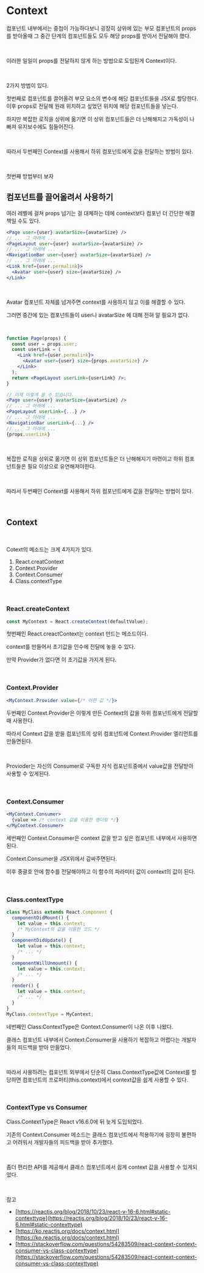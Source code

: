 # Context

컴포넌트 내부에서는 중첩이 가능하다보니 굉장히 상위에 있는 부모 컴포넌트의 props를 받아올때 그 중간 단계의 컴포넌트들도 모두 해당 props를 받아서 전달해야 했다.

<br>

이러한 일일이 props를 전달하지 않게 하는 방법으로 도입된게 Context이다.

<br>

2가지 방법이 있다.

첫번째로 컴포넌트를 끌어올려 부모 요소의 변수에 해당 컴포넌트들을 JSX로 할당한다. 이후 props로 전달해 원래 위치하고 싶었던 위치에 해당 컴포넌트들을 넣는다.

하지만 복잡한 로직을 상위에 옮기면 이 상위 컴포넌트들은 더 난해해지고 가독성이 나빠져 유지보수에도 힘들어진다.

<br>

따라서 두번째인 Context를 사용해서 하위 컴포넌트에게 값을 전달하는 방법이 있다.

<br>

첫번째 방법부터 보자

## 컴포넌트를 끌어올려서 사용하기

여러 레벨에 걸쳐 props 넘기는 걸 대체하는 데에 context보다 컴포넌 더 간단한 해결책일 수도 있다.

```jsx
<Page user={user} avatarSize={avatarSize} />
// ... 그 아래에 ...
<PageLayout user={user} avatarSize={avatarSize} />
// ... 그 아래에 ...
<NavigationBar user={user} avatarSize={avatarSize} />
// ... 그 아래에 ...
<Link href={user.permalink}>
  <Avatar user={user} size={avatarSize} />
</Link>
```

<br>

Avatar 컴포넌트 자체를 넘겨주면 context를 사용하지 않고 이를 해결할 수 있다.

그러면 중간에 있는 컴포넌트들이 user나 avatarSize 에 대해 전혀 알 필요가 없다.

<br>

```jsx
function Page(props) {
  const user = props.user;
  const userLink = (
    <Link href={user.permalink}>
      <Avatar user={user} size={props.avatarSize} />
    </Link>
  );
  return <PageLayout userLink={userLink} />;
}

// 이제 이렇게 쓸 수 있습니다.
<Page user={user} avatarSize={avatarSize} />
// ... 그 아래에 ...
<PageLayout userLink={...} />
// ... 그 아래에 ...
<NavigationBar userLink={...} />
// ... 그 아래에 ...
{props.userLink}
```

<br>

복잡한 로직을 상위로 옮기면 이 상위 컴포넌트들은 더 난해해지기 마련이고 하위 컴포넌트들은 필요 이상으로 유연해져야한다.

<br>

따라서 두번째인 Context를 사용해서 하위 컴포넌트에게 값을 전달하는 방법이 있다.

<br>

## Context

<br>

Cotext의 메소드는 크게 4가지가 있다.

1. React.creatContext
2. Context.Provider
3. Context.Consumer
4. Class.contextType

<br>

### React.createContext

```jsx
const MyContext = React.createContext(defaultValue);
```

첫번째인 React.creactContext는 context 만드는 메소드이다.

context를 만들어서 초기값을 인수에 전달에 놓을 수 있다.

만약 Provider가 없다면 이 초기값을 가지게 된다.

<br>

### Context.Provider

```jsx
<MyContext.Provider value={/* 어떤 값 */}>
```

두번째인 Context.Provider은 이렇게 만든 Context의 값을 하위 컴포넌트에게 전달할때 사용한다.

따라서 Context 값을 받을 컴포넌트의 상위 컴포넌트에 Context.Provider 엘리먼트를 만들면된다.

<br>

Provioder는 자신의 Consumer로 구독한 자식 컴포넌트중에서 value값을 전달받아 사용할 수 있게된다.

<br>

### Context.Consumer

```jsx
<MyContext.Consumer>
  {value => /* context 값을 이용한 렌더링 */}
</MyContext.Consumer>
```

세번째인 Context.Consumer은 context 값을 받고 싶은 컴포넌트 내부에서 사용하면된다.

Context.Consumer을 JSX위에서 감싸주면된다.

이후 중괄호 안에 함수를 전달해야하고 이 함수의 파라미터 값이 context의 값이 된다.

<br>

### Class.contextType

```jsx
class MyClass extends React.Component {
  componentDidMount() {
    let value = this.context;
    /* MyContext의 값을 이용한 코드 */
  }
  componentDidUpdate() {
    let value = this.context;
    /* ... */
  }
  componentWillUnmount() {
    let value = this.context;
    /* ... */
  }
  render() {
    let value = this.context;
    /* ... */
  }
}
MyClass.contextType = MyContext;
```

네번째인 Class.ContextType은 Context.Consumer이 나온 이후 나왔다.

클래스 컴포넌트 내부에서 Context.Consumer을 사용하기 복잡하고 어렵다는 개발자들의 피드백을 받아 만들었다.

<br>

따라서 사용하려는 컴포넌트 외부에서 단순히 Class.ContextType값에 Context를 할당하면 컴포넌트의 프로퍼티(this.context)에서 context값을 쉽게 사용할 수 있다.

<br>

### ContextType vs Consumer

Class.ContextType은 React v16.6.0에 뒤 늦게 도입되었다.

기존의 Context.Consumer 메소드는 클래스 컴포넌트에서 적용하기에 굉장히 불편하고 어려워서 개발자들의 피드백을 받아 추가했다.

<br>

좀더 편리한 API를 제공해서 클래스 컴포넌트에서 쉽게 context 값을 사용할 수 있게되었다.

<br>

참고

- [https://reactjs.org/blog/2018/10/23/react-v-16-6.html#static-contexttype](https://reactjs.org/blog/2018/10/23/react-v-16-6.html#static-contexttype)
- [https://ko.reactjs.org/docs/context.html](https://ko.reactjs.org/docs/context.html)
- [https://stackoverflow.com/questions/54283509/react-context-context-consumer-vs-class-contexttype](https://stackoverflow.com/questions/54283509/react-context-context-consumer-vs-class-contexttype)